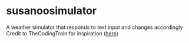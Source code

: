 # susanoosimulator
A weather simulator that responds to text input and changes accordingly
Credit to TheCodingTrain for inspiration ([here](https://thecodingtrain.com/CodingChallenges/004-purplerain.html))

